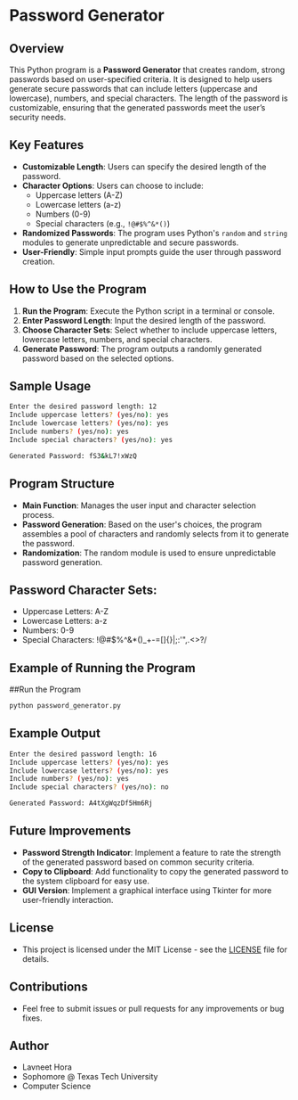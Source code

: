# Password Generator

## Overview

This Python program is a **Password Generator** that creates random, strong passwords based on user-specified criteria. It is designed to help users generate secure passwords that can include letters (uppercase and lowercase), numbers, and special characters. The length of the password is customizable, ensuring that the generated passwords meet the user’s security needs.

## Key Features

- **Customizable Length**: Users can specify the desired length of the password.
- **Character Options**: Users can choose to include:
  - Uppercase letters (A-Z)
  - Lowercase letters (a-z)
  - Numbers (0-9)
  - Special characters (e.g., `!@#$%^&*()`)
- **Randomized Passwords**: The program uses Python's `random` and `string` modules to generate unpredictable and secure passwords.
- **User-Friendly**: Simple input prompts guide the user through password creation.

## How to Use the Program

1. **Run the Program**: Execute the Python script in a terminal or console.
2. **Enter Password Length**: Input the desired length of the password.
3. **Choose Character Sets**: Select whether to include uppercase letters, lowercase letters, numbers, and special characters.
4. **Generate Password**: The program outputs a randomly generated password based on the selected options.

## Sample Usage

```bash
Enter the desired password length: 12
Include uppercase letters? (yes/no): yes
Include lowercase letters? (yes/no): yes
Include numbers? (yes/no): yes
Include special characters? (yes/no): yes

Generated Password: fS3&kL7!xWzQ
```

## Program Structure

- **Main Function**: Manages the user input and character selection process.
- **Password Generation**: Based on the user's choices, the program assembles a pool of characters and randomly selects from it to generate the password.
- **Randomization**: The random module is used to ensure unpredictable password generation.

## Password Character Sets:

- Uppercase Letters: A-Z
- Lowercase Letters: a-z
- Numbers: 0-9
- Special Characters: !@#$%^&*()_+-=[]{}|;:'",.<>?/

## Example of Running the Program

##Run the Program
```bash
python password_generator.py
```

## Example Output
```bash
Enter the desired password length: 16
Include uppercase letters? (yes/no): yes
Include lowercase letters? (yes/no): yes
Include numbers? (yes/no): yes
Include special characters? (yes/no): no

Generated Password: A4tXgWqzDf5Hm6Rj
```

## Future Improvements

- **Password Strength Indicator**: Implement a feature to rate the strength of the generated password based on common security criteria.
- **Copy to Clipboard**: Add functionality to copy the generated password to the system clipboard for easy use.
- **GUI Version**: Implement a graphical interface using Tkinter for more user-friendly interaction.

## License

- This project is licensed under the MIT License - see the [LICENSE](LICENSE) file for details.

## Contributions
- Feel free to submit issues or pull requests for any improvements or bug fixes.

## Author

- Lavneet Hora
- Sophomore @ Texas Tech University
- Computer Science
